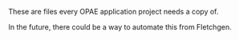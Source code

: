 These are files every OPAE application project needs a copy of.

In the future, there could be a way to automate this from Fletchgen.

